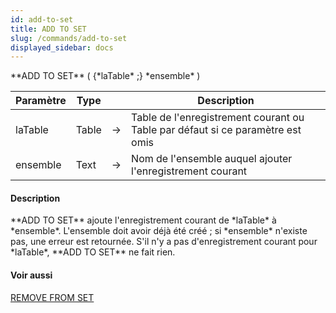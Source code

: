 ```yaml
---
id: add-to-set
title: ADD TO SET
slug: /commands/add-to-set
displayed_sidebar: docs
---
```


<!--REF #_command_.ADD TO SET.Syntax-->**ADD TO SET** ( {*laTable* ;} *ensemble* )<!-- END REF-->
<!--REF #_command_.ADD TO SET.Params-->
| Paramètre | Type |  | Description |
| --- | --- | --- | --- |
| laTable | Table | &srarr; | Table de l'enregistrement courant ou Table par défaut si ce paramètre est omis |
| ensemble | Text | &srarr; | Nom de l'ensemble auquel ajouter l'enregistrement courant |

<!-- END REF-->

#### Description 

<!--REF #_command_.ADD TO SET.Summary-->**ADD TO SET** ajoute l'enregistrement courant de *laTable* à *ensemble*.<!-- END REF--> L'ensemble doit avoir déjà été créé ; si *ensemble* n'existe pas, une erreur est retournée. S'il n'y a pas d'enregistrement courant pour *laTable*, **ADD TO SET** ne fait rien.

#### Voir aussi 

[REMOVE FROM SET](remove-from-set.md)  